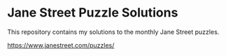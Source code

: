 # Jane Street Puzzle Solutions

This repository contains my solutions to the monthly Jane Street puzzles.

https://www.janestreet.com/puzzles/
